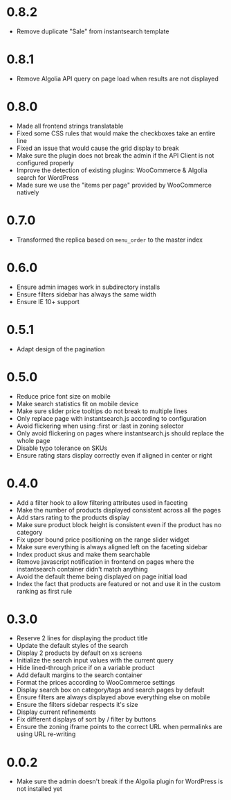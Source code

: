 # 0.8.2
- Remove duplicate "Sale" from instantsearch template

# 0.8.1
- Remove Algolia API query on page load when results are not displayed

# 0.8.0
- Made all frontend strings translatable
- Fixed some CSS rules that would make the checkboxes take an entire line
- Fixed an issue that would cause the grid display to break
- Make sure the plugin does not break the admin if the API Client is not configured properly
- Improve the detection of existing plugins: WooCommerce & Algolia search for WordPress
- Made sure we use the "items per page" provided by WooCommerce natively

# 0.7.0
- Transformed the replica based on `menu_order` to the master index

# 0.6.0
- Ensure admin images work in subdirectory installs
- Ensure filters sidebar has always the same width
- Ensure IE 10+ support

# 0.5.1
- Adapt design of the pagination

# 0.5.0
- Reduce price font size on mobile
- Make search statistics fit on mobile device
- Make sure slider price tooltips do not break to multiple lines
- Only replace page with instantsearch.js according to configuration
- Avoid flickering when using :first or :last in zoning selector
- Only avoid flickering on pages where instantsearch.js should replace the whole page
- Disable typo tolerance on SKUs
- Ensure rating stars display correctly even if aligned in center or right

# 0.4.0
- Add a filter hook to allow filtering attributes used in faceting
- Make the number of products displayed consistent across all the pages
- Add stars rating to the products display
- Make sure product block height is consistent even if the product has no category
- Fix upper bound price positioning on the range slider widget
- Make sure everything is always aligned left on the faceting sidebar
- Index product skus and make them searchable
- Remove javascript notification in frontend on pages where the instantsearch container didn't match anything
- Avoid the default theme being displayed on page initial load
- Index the fact that products are featured or not and use it in the custom ranking as first rule

# 0.3.0
- Reserve 2 lines for displaying the product title
- Update the default styles of the search
- Display 2 products by default on xs screens
- Initialize the search input values with the current query
- Hide lined-through price if on a variable product
- Add default margins to the search container
- Format the prices according to WooCommerce settings
- Display search box on category/tags and search pages by default
- Ensure filters are always displayed above everything else on mobile
- Ensure the filters sidebar respects it's size
- Display current refinements
- Fix different displays of sort by / filter by buttons
- Ensure the zoning iframe points to the correct URL when permalinks are using URL re-writing

# 0.0.2
- Make sure the admin doesn't break if the Algolia plugin for WordPress is not installed yet
